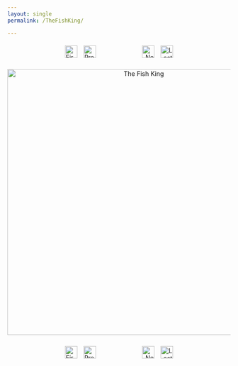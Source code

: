 ```yaml
---
layout: single
permalink: /TheFishKing/

---
```

<div style="text-align:center">
    <img style="height:28px; text-align:left; margin:1%" src="/assets/Misc/first.PNG" alt="First">
    <img style="height:28px; text-align:left; margin-left:1%; margin-right:10%" src="/assets/Misc/prev.PNG" alt="Previous">
    <a href="/TheFishKing/1-1" style="text-decoration:none">
        <img style="height:28px; text-align:right; margin-left:10%; margin-right:1%" src="/assets/Misc/next.PNG" alt="Next">
    </a>
    <a href="/TheFishKing/last" style="text-decoration:none">
        <img style="height:28px; text-align:right; margin:1%" src="/assets/Misc/last.PNG" alt="Last">
    </a>
</div>

<div style="text-align:center; padding-top:20px; padding-bottom:20px"><img style="width:600px" src="/assets/TheFishKing/FishKingTitle.jpeg" alt="The Fish King"> </div>

<div style="text-align:center">
    <img style="height:28px; text-align:left; margin:1%" src="/assets/Misc/first.PNG" alt="First">
    <img style="height:28px; text-align:left; margin-left:1%; margin-right:10%" src="/assets/Misc/prev.PNG" alt="Previous">
    <a href="/TheFishKing/1-1" style="text-decoration:none">
        <img style="height:28px; text-align:right; margin-left:10%; margin-right:1%" src="/assets/Misc/next.PNG" alt="Next">
    </a>
    <a href="/TheFishKing/last" style="text-decoration:none">
        <img style="height:28px; text-align:right; margin:1%" src="/assets/Misc/last.PNG" alt="Last">
    </a>
</div>
